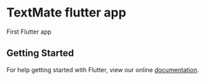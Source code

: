 # TextMate flutter app

First Flutter app

## Getting Started

For help getting started with Flutter, view our online
[documentation](http://flutter.io/).
